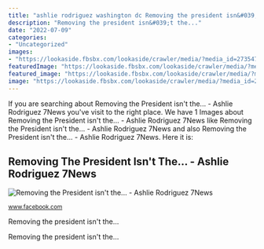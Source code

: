 ```yaml
---
title: "ashlie rodriguez washington dc Removing the president isn&#039;t the..."
description: "Removing the president isn&#039;t the..."
date: "2022-07-09"
categories:
- "Uncategorized"
images:
- "https://lookaside.fbsbx.com/lookaside/crawler/media/?media_id=2735477960028572&amp;get_thumbnail=1"
featuredImage: "https://lookaside.fbsbx.com/lookaside/crawler/media/?media_id=2735477960028572&amp;get_thumbnail=1"
featured_image: "https://lookaside.fbsbx.com/lookaside/crawler/media/?media_id=2735477960028572&amp;get_thumbnail=1"
image: "https://lookaside.fbsbx.com/lookaside/crawler/media/?media_id=2735477960028572&amp;get_thumbnail=1"
---
```


If you are searching about Removing the President isn&#039;t the... - Ashlie Rodriguez 7News you've visit to the right place. We have 1 Images about Removing the President isn&#039;t the... - Ashlie Rodriguez 7News like Removing the President isn&#039;t the... - Ashlie Rodriguez 7News and also Removing the President isn&#039;t the... - Ashlie Rodriguez 7News. Here it is:

## Removing The President Isn&#039;t The... - Ashlie Rodriguez 7News

![Removing the President isn&#039;t the... - Ashlie Rodriguez 7News](https://lookaside.fbsbx.com/lookaside/crawler/media/?media_id=2735477960028572&amp;get_thumbnail=1 "Removing the president isn&#039;t the...")

<small>www.facebook.com</small>

Removing the president isn&#039;t the...

Removing the president isn&#039;t the...
